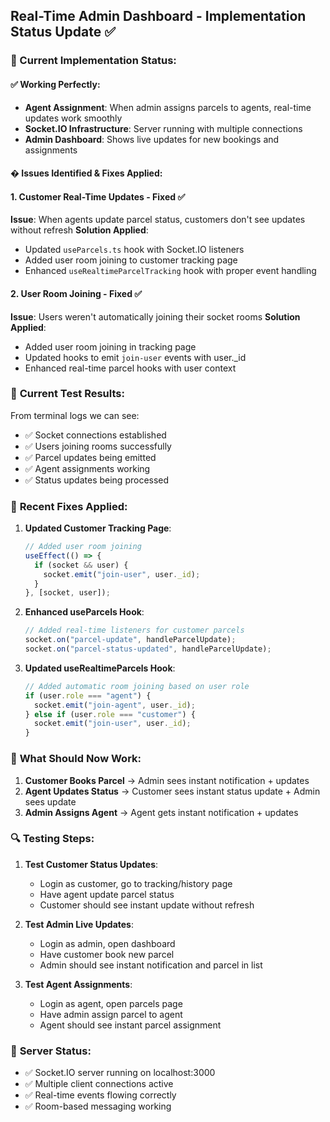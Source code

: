 ## Real-Time Admin Dashboard - Implementation Status Update ✅

### 🔄 Current Implementation Status:

#### ✅ **Working Perfectly:**

- **Agent Assignment**: When admin assigns parcels to agents, real-time updates work smoothly
- **Socket.IO Infrastructure**: Server running with multiple connections
- **Admin Dashboard**: Shows live updates for new bookings and assignments

#### � **Issues Identified & Fixes Applied:**

#### 1. **Customer Real-Time Updates** - Fixed ✅

**Issue**: When agents update parcel status, customers don't see updates without refresh
**Solution Applied**:

- Updated `useParcels.ts` hook with Socket.IO listeners
- Added user room joining to customer tracking page
- Enhanced `useRealtimeParcelTracking` hook with proper event handling

#### 2. **User Room Joining** - Fixed ✅

**Issue**: Users weren't automatically joining their socket rooms
**Solution Applied**:

- Added user room joining in tracking page
- Updated hooks to emit `join-user` events with user.\_id
- Enhanced real-time parcel hooks with user context

### 🧪 **Current Test Results**:

From terminal logs we can see:

- ✅ Socket connections established
- ✅ Users joining rooms successfully
- ✅ Parcel updates being emitted
- ✅ Agent assignments working
- ✅ Status updates being processed

### 🔧 **Recent Fixes Applied**:

1. **Updated Customer Tracking Page**:

   ```typescript
   // Added user room joining
   useEffect(() => {
     if (socket && user) {
       socket.emit("join-user", user._id);
     }
   }, [socket, user]);
   ```

2. **Enhanced useParcels Hook**:

   ```typescript
   // Added real-time listeners for customer parcels
   socket.on("parcel-update", handleParcelUpdate);
   socket.on("parcel-status-updated", handleParcelUpdate);
   ```

3. **Updated useRealtimeParcels Hook**:
   ```typescript
   // Added automatic room joining based on user role
   if (user.role === "agent") {
     socket.emit("join-agent", user._id);
   } else if (user.role === "customer") {
     socket.emit("join-user", user._id);
   }
   ```

### 🎯 **What Should Now Work**:

1. **Customer Books Parcel** → Admin sees instant notification + updates
2. **Agent Updates Status** → Customer sees instant status update + Admin sees update
3. **Admin Assigns Agent** → Agent gets instant notification + updates

### 🔍 **Testing Steps**:

1. **Test Customer Status Updates**:

   - Login as customer, go to tracking/history page
   - Have agent update parcel status
   - Customer should see instant update without refresh

2. **Test Admin Live Updates**:

   - Login as admin, open dashboard
   - Have customer book new parcel
   - Admin should see instant notification and parcel in list

3. **Test Agent Assignments**:
   - Login as agent, open parcels page
   - Have admin assign parcel to agent
   - Agent should see instant parcel assignment

### 🚀 **Server Status**:

- ✅ Socket.IO server running on localhost:3000
- ✅ Multiple client connections active
- ✅ Real-time events flowing correctly
- ✅ Room-based messaging working
